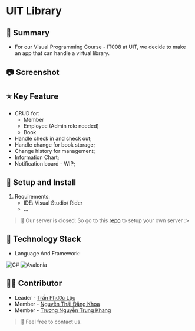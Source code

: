 # UIT Library

## 📝 Summary

- For our Visual Programming Course - IT008 at UIT, we decide to make an app that can handle a virtual library.

## 📷 Screenshot

## ⭐ Key Feature

- CRUD for:
  - Member
  - Employee (Admin role needed)
  - Book
- Handle check in and check out;
- Handle change for book storage;
- Change history for management;
- Information Chart;
- Notification board - WIP;

## 🔧 Setup and Install

1. Requirements:
   - IDE: Visual Studio/ Rider
   - ...

> 🚧 Our server is closed:
> So go to this [repo](https://github.com/S0lux/library-management-api) to setup your own server :>

## 🧰 Technology Stack

- Language And Framework:

![C#](https://img.shields.io/badge/c%23-%23239120.svg?style=for-the-badge&logo=csharp&logoColor=white)
![Avalonia](https://img.shields.io/badge/Avalonia-black?style=for-the-badge&logoColor=white)

## 🧑‍💻 Contributor

- Leader - [Trần Phước Lộc](https://github.com/S0lux)
- Member - [Nguyễn Thái Đăng Khoa](https://github.com/NTDKhoa04)
- Member - [Trương Nguyễn Trung Khang](https://github.com/Tkhangds)

> 📘 Feel free to contact us.